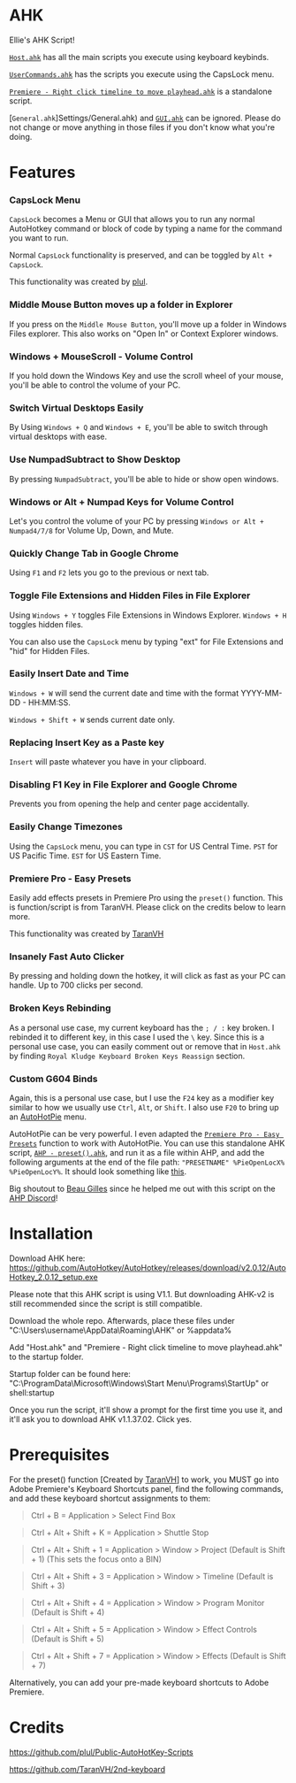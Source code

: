 # AHK

Ellie's AHK Script!

[`Host.ahk`](Host.ahk) has all the main scripts you execute using keyboard keybinds.

[`UserCommands.ahk`](GUI/UserCommands.ahk) has the scripts you execute using the CapsLock menu.

[`Premiere - Right click timeline to move playhead.ahk`](Scripts/Premiere%20-%20Right%20click%20timeline%20to%20move%20playhead.ahk) is a standalone script.

[`General.ahk`]Settings/General.ahk) and [`GUI.ahk`](GUI/GUI.ahk) can be ignored. Please do not change or move anything in those files if you don't know what you're doing.


# Features

### CapsLock Menu

`CapsLock` becomes a Menu or GUI that allows you to run any normal AutoHotkey command or block of code by typing a name for the command you want to run.

Normal `CapsLock` functionality is preserved, and can be toggled by `Alt + CapsLock`.

This functionality was created by [plul](https://github.com/plul/Public-AutoHotKey-Scripts).


### Middle Mouse Button moves up a folder in Explorer

If you press on the `Middle Mouse Button`, you'll move up a folder in Windows Files explorer. This also works on "Open In" or Context Explorer windows.

### Windows + MouseScroll - Volume Control

If you hold down the Windows Key and use the scroll wheel of your mouse, you'll be able to control the volume of your PC.

### Switch Virtual Desktops Easily

By Using `Windows + Q` and `Windows + E`, you'll be able to switch through virtual desktops with ease.

### Use NumpadSubtract to Show Desktop

By pressing `NumpadSubtract`, you'll be able to hide or show open windows.

### Windows or Alt + Numpad Keys for Volume Control

Let's you control the volume of your PC by pressing `Windows or Alt + Numpad4/7/8` for Volume Up, Down, and Mute.

### Quickly Change Tab in Google Chrome

Using `F1` and `F2` lets you go to the previous or next tab.

### Toggle File Extensions and Hidden Files in File Explorer

Using `Windows + Y` toggles File Extensions in Windows Explorer. `Windows + H` toggles hidden files.

You can also use the `CapsLock` menu by typing "ext" for File Extensions and "hid" for Hidden Files.

### Easily Insert Date and Time

`Windows + W` will send the current date and time with the format YYYY-MM-DD - HH:MM:SS.

`Windows + Shift + W` sends current date only.

### Replacing Insert Key as a Paste key

`Insert` will paste whatever you have in your clipboard.

### Disabling F1 Key in File Explorer and Google Chrome

Prevents you from opening the help and center page accidentally.

### Easily Change Timezones

Using the `CapsLock` menu, you can type in `CST` for US Central Time. `PST` for US Pacific Time. `EST` for US Eastern Time.

### Premiere Pro  - Easy Presets

Easily add effects presets in Premiere Pro using the `preset()` function. This is function/script is from TaranVH. Please click on the credits below to learn more.

This functionality was created by [TaranVH](https://github.com/TaranVH/2nd-keyboard)

### Insanely Fast Auto Clicker

By pressing and holding down the hotkey, it will click as fast as your PC can handle. Up to 700 clicks per second.

### Broken Keys Rebinding

As a personal use case, my current keyboard has the `; / :` key broken. I rebinded it to different key, in this case I used the `\` key. Since this is a personal use case, you can easily comment out or remove that in `Host.ahk` by finding `Royal Kludge Keyboard Broken Keys Reassign` section.

### Custom G604 Binds

Again, this is a personal use case, but I use the `F24` key as a modifier key similar to how we usually use  `Ctrl`, `Alt`, or `Shift`. I also use `F20` to bring up an [AutoHotPie](https://github.com/dumbeau/AutoHotPie) menu.

AutoHotPie can be very powerful. I even adapted the [`Premiere Pro - Easy Presets`](https://github.com/ellierewind/AHK#premiere-pro----easy-presets) function to work with AutoHotPie. You can use this standalone AHK script, [`AHP - preset().ahk`](https://github.com/ellierewind/AHK/blob/main/Scripts/AHP%20-%20preset().ahk), and run it as a file within AHP, and add the following arguments at the end of the file path: `"PRESETNAME" %PieOpenLocX% %PieOpenLocY%`. It should look something like [this](insertimagelink).

Big shoutout to [Beau Gilles](https://github.com/dumbeau/AutoHotPie) since he helped me out with this script on the [AHP Discord](https://discord.gg/yszsupzR7d)!

# Installation

Download AHK here: https://github.com/AutoHotkey/AutoHotkey/releases/download/v2.0.12/AutoHotkey_2.0.12_setup.exe

Please note that this AHK script is using V1.1. But downloading AHK-v2 is still recommended since the script is still compatible.

Download the whole repo. Afterwards, place these files under "C:\Users\username\AppData\Roaming\AHK" or %appdata%

Add "Host.ahk" and "Premiere - Right click timeline to move playhead.ahk" to the startup folder.

Startup folder can be found here: "C:\ProgramData\Microsoft\Windows\Start Menu\Programs\StartUp" or shell:startup

Once you run the script, it'll show a prompt for the first time you use it, and it'll ask you to download AHK v1.1.37.02. Click yes.

# Prerequisites
 For the preset() function [Created by [TaranVH](https://github.com/TaranVH/2nd-keyboard)] to work, you MUST go into Adobe Premiere's Keyboard Shortcuts panel, find the following commands, and add these keyboard shortcut assignments to them:
 
 >Ctrl +               B  =      Application > Select Find Box

 >Ctrl + Alt + Shift + K =      Application > Shuttle Stop

 >Ctrl + Alt + Shift + 1 =      Application > Window > Project         (Default is Shift + 1) 
(This sets the focus onto a BIN) 

 >Ctrl + Alt + Shift + 3 =      Application > Window > Timeline        (Default is Shift + 3)

 >Ctrl + Alt + Shift + 4 =      Application > Window > Program Monitor (Default is Shift + 4)

 >Ctrl + Alt + Shift + 5 =      Application > Window > Effect Controls (Default is Shift + 5)

 >Ctrl + Alt + Shift + 7 =      Application > Window > Effects         (Default is Shift + 7)
 

 Alternatively, you can add your pre-made keyboard shortcuts to Adobe Premiere.

# Credits

https://github.com/plul/Public-AutoHotKey-Scripts

https://github.com/TaranVH/2nd-keyboard